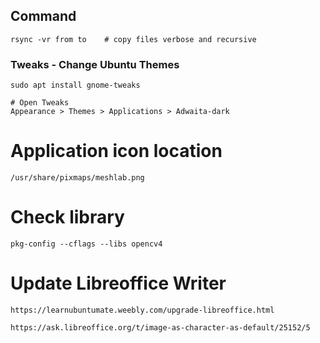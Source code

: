 ## Command

```
rsync -vr from to    # copy files verbose and recursive
```

### Tweaks - Change Ubuntu Themes

```
sudo apt install gnome-tweaks

# Open Tweaks
Appearance > Themes > Applications > Adwaita-dark
```

# Application icon location

```
/usr/share/pixmaps/meshlab.png
```

# Check library

```
pkg-config --cflags --libs opencv4
```

# Update Libreoffice Writer

```
https://learnubuntumate.weebly.com/upgrade-libreoffice.html
```
```
https://ask.libreoffice.org/t/image-as-character-as-default/25152/5
```

